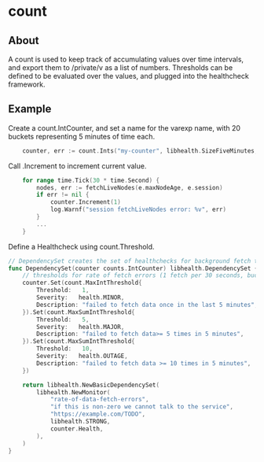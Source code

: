 count
=====

About
-----
A count is used to keep track of accumulating values over time intervals,
and export them to /private/v as a list of numbers. Thresholds can be
defined to be evaluated over the values, and plugged into the healthcheck
framework.

Example
-------

Create a count.IntCounter, and set a name for the varexp name,
with 20 buckets representing 5 minutes of time each.

```go
	counter, err := count.Ints("my-counter", libhealth.SizeFiveMinutes, 20)
```

Call .Increment to increment current value.

```go
	for range time.Tick(30 * time.Second) {
		nodes, err := fetchLiveNodes(e.maxNodeAge, e.session)
		if err != nil {
			counter.Increment(1)
			log.Warnf("session fetchLiveNodes error: %v", err)
		}
		...
	}
```

Define a Healthcheck using count.Threshold.

```go
// DependencySet creates the set of healthchecks for background fetch task
func DependencySet(counter counts.IntCounter) libhealth.DependencySet {
	// thresholds for rate of fetch errors (1 fetch per 30 seconds, buckets of 5 minutes)
	counter.Set(count.MaxIntThreshold{
		Threshold:   1,
		Severity:	health.MINOR,
		Description: "failed to fetch data once in the last 5 minutes",
	}).Set(count.MaxSumIntThreshold{
		Threshold:   5,
		Severity:	health.MAJOR,
		Description: "failed to fetch data>= 5 times in 5 minutes",
	}).Set(count.MaxSumIntThreshold{
		Threshold:   10,
		Severity:	health.OUTAGE,
		Description: "failed to fetch data >= 10 times in 5 minutes",
	})

	return libhealth.NewBasicDependencySet(
		libhealth.NewMonitor(
			"rate-of-data-fetch-errors",
			"if this is non-zero we cannot talk to the service",
			"https://example.com/TODO",
			libhealth.STRONG,
			counter.Health,
		),
	)
}
```

